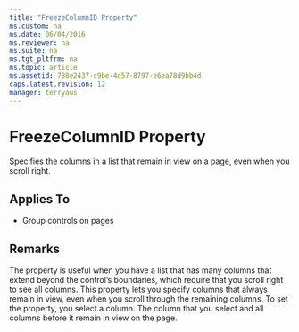 ```yaml
---
title: "FreezeColumnID Property"
ms.custom: na
ms.date: 06/04/2016
ms.reviewer: na
ms.suite: na
ms.tgt_pltfrm: na
ms.topic: article
ms.assetid: 788e2437-c9be-4d57-8797-e6ea78d9bb4d
caps.latest.revision: 12
manager: terryaus
---
```

# FreezeColumnID Property
Specifies the columns in a list that remain in view on a page, even when you scroll right.  
  
## Applies To  
  
-   Group controls on pages  
  
## Remarks  
 The property is useful when you have a list that has many columns that extend beyond the control’s boundaries, which require that you scroll right to see all columns. This property lets you specify columns that always remain in view, even when you scroll through the remaining columns. To set the property, you select a column. The column that you select and all columns before it remain in view on the page.